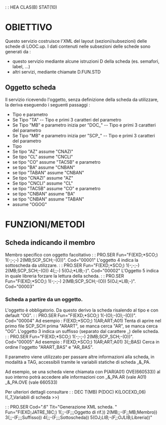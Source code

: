  :  : HEA CLAS(B) STAT(10)
# OBIETTIVO
Questo servizio costruisce l'XML del layout (sezioni/subsezioni) delle schede di LOOC.up.
I dati contenuti nelle subsezioni delle schede sono generati da : 
- questo servizio mediante alcune istruzioni D della scheda (es. semafori, label, ...)
- altri servizi, mediante chiamate D.FUN.STD

## Oggetto scheda
Il servizio ricevendo l'oggetto, senza definizione della scheda da utilizzare, la deriva eseguendo i seguenti passaggi : 
- Tipo e parametro
- Se Tipo "TA"
-- Tipo e primi 3 caratteri del parametro
- Se Tipo "MB" e parametro inizia per "DOC_"
-- Tipo e primi 3 caratteri del parametro
- Se Tipo "MB" e parametro inizia per "SCP_"
-- Tipo e primi 3 caratteri del parametro
- Tipo
- Se tipo "AZ" assume "CNAZI"
- Se tipo "CL" assume "CNCLI"
- se tipo "CO" assume "TAC5B" e parametro
- se tipo "BA" assume "CNBAN"
- se tipo "TABAN" assume "CNBAN"
- Se tipo "CNAZI" assume "AZ"
- Se tipo "CNCLI" assume "CL"
- se tipo "TAC5B" assume "CO" e parametro
- se tipo "CNBAN" assume "BA"
- se tipo "CNBAN" assume "TABAN"
- assume "OGOG"

# FUNZIONI/METODI
## Scheda indicando il membro
Membro specifico con oggetto facoltativo
 :  : PRO.SER Fun="F(EXD;*SCO;) 1(-;-;-) 2(MB;SCP_SCH;-(O))". Cod="00001"
L'oggetto 4 indica la sottoscheda da utilizzare.
 :  : PRO.SER Fun="F(EXD;*SCO;) 1(-;-;-) 2(MB;SCP_SCH;-(O)) 4(;;-) 5(OJ;*LIB;-)". Cod="00002"
L'Oggetto 5 indica in quale libreria forzare la lettura della scheda.
 :  : PRO.SER Fun="F(EXD;*SCO;) 1(-;-;-) 2(MB;SCP_SCH;-(O)) 5(OJ;*LIB;-)". Cod="00003"

### Scheda a partire da un oggetto.
L'oggetto è obbligatorio. Da questo derivo la scheda risalendo al tipo e con default "OG".
 :  : PRO.SER Fun="F(EXD;*SCO;) 1(-(O);-(O);-(O))". Cod="00004"
Ad esempio : 
F(EXD;*SCO;) 1(AR;ART;A01)
Tenta di aprire nel primo file SCP_SCH prima "ARART", se manca cerca "AR", se manca cerca "OG".
L'oggetto 3 indica un suffisso (separato dal carattere _) delle scheda.
 :  : PRO.SER Fun="F(EXD;*SCO;) 1(-;-;-) 2(MB;SCP_SCH;-(O))". Cod="00005"
Ad esempio : 
F(EXD;*SCO;) 1(AR;ART;A01) 3(;;BAS)
Cerca in ordine l'oggetto "ARART_BAS" e "AR_BAS".

Il parametro viene utilizzato per passare altre informazioni alla scheda, in modalità a TAG, accessibili tramite le variabili statiche di scheda _&_PA.

Ad esempio, se una scheda viene chiamata con P(AR(A01) OVE(660533))
al suo interno potrà accedere alle informazioni con
_&_PA.AR (vale A01)
_&_PA.OVE (vale 660533)

Per ulteriori dettagli consultare
 :  : DEC T(MB) P(DOC) K(LOCEXD_06) I(_7_Variabili di scheda           >>)

 :  : PRO.SER Cod=".6" Tit="Generazione XML scheda. " Fun="F(EXD;JATRE_18C;) 1(;;-(F;;;Oggetto di rif.)) 2(MB;;-(F;;MB;Membro)) 3(;;-(F;;;Suffisso)) 4(;;-(F;;;Sottoscheda)) 5(OJ;*LIB;-(F;;OJ*LIB;Libreria))"

